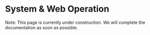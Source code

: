System & Web Operation
===

Note: This page is currently under construction. We will complete the documentation as soon as possible.